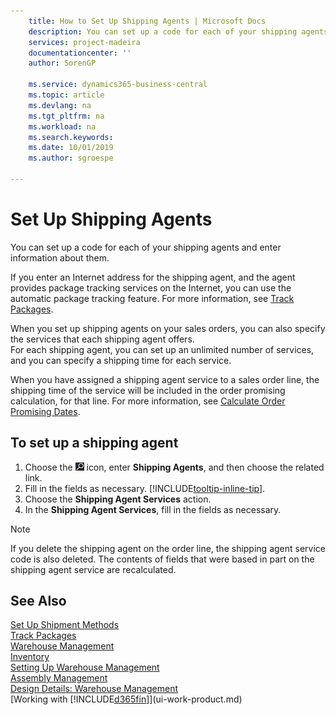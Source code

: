 ```yaml
---
    title: How to Set Up Shipping Agents | Microsoft Docs
    description: You can set up a code for each of your shipping agents and enter information about them.
    services: project-madeira
    documentationcenter: ''
    author: SorenGP

    ms.service: dynamics365-business-central
    ms.topic: article
    ms.devlang: na
    ms.tgt_pltfrm: na
    ms.workload: na
    ms.search.keywords:
    ms.date: 10/01/2019
    ms.author: sgroespe

---
```

# Set Up Shipping Agents
You can set up a code for each of your shipping agents and enter information about them.  

If you enter an Internet address for the shipping agent, and the agent provides package tracking services on the Internet, you can use the automatic package tracking feature. For more information, see [Track Packages](sales-how-track-packages.md).

When you set up shipping agents on your sales orders, you can also specify the services that each shipping agent offers.  
For each shipping agent, you can set up an unlimited number of services, and you can specify a shipping time for each service.  

When you have assigned a shipping agent service to a sales order line, the shipping time of the service will be included in the order promising calculation, for that line. For more information, see [Calculate Order Promising Dates](sales-how-to-calculate-order-promising-dates.md).

## To set up a shipping agent  
1.  Choose the ![Lightbulb that opens the Tell Me feature](media/ui-search/search_small.png "Tell me what you want to do") icon, enter **Shipping Agents**, and then choose the related link.  
2.  Fill in the fields as necessary. [!INCLUDE[tooltip-inline-tip](includes/tooltip-inline-tip_md.md)].  
3.  Choose the **Shipping Agent Services** action.
4. In the **Shipping Agent Services**, fill in the fields as necessary.

> [!NOTE]  
>  If you delete the shipping agent on the order line, the shipping agent service code is also deleted. The contents of fields that were based in part on the shipping agent service are recalculated.  

## See Also
[Set Up Shipment Methods](sales-how-set-up-shipment-methods.md)  
[Track Packages](sales-how-track-packages.md)    
[Warehouse Management](warehouse-manage-warehouse.md)  
[Inventory](inventory-manage-inventory.md)  
[Setting Up Warehouse Management](warehouse-setup-warehouse.md)     
[Assembly Management](assembly-assemble-items.md)    
[Design Details: Warehouse Management](design-details-warehouse-management.md)  
[Working with [!INCLUDE[d365fin](includes/d365fin_md.md)]](ui-work-product.md)  

